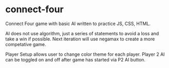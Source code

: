 # connect-four
Connect Four game with basic AI written to practice JS, CSS, HTML.

AI does not use algorithm, just a series of statements to avoid a loss and take a win if possible. Next iteration will use negamax to create a more competative game. 

Player Setup allows user to change color theme for each player. Player 2 AI can be toggled on and off after game has started via P2 AI button.
